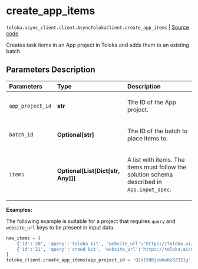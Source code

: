 # create_app_items
`toloka.async_client.client.AsyncTolokaClient.create_app_items` | [Source code](https://github.com/Toloka/toloka-kit/blob/v1.2.0.post1/src/client/__init__.py#L0)

Creates task items in an App project in Toloka and adds them to an existing batch.

## Parameters Description

| Parameters | Type | Description |
| :----------| :----| :-----------|
`app_project_id`|**str**|<p>The ID of the App project.</p>
`batch_id`|**Optional\[str\]**|<p>The ID of the batch to place items to.</p>
`items`|**Optional\[List\[Dict\[str, Any\]\]\]**|<p>A list with items. The items must follow the solution schema described in `App.input_spec`.</p>

**Examples:**

The following example is suitable for a project
that requires `query` and `website_url` keys to be present in input data.

```python
new_items = [
    {'id':'20', 'query':'toloka kit', 'website_url':'https://toloka.ai/docs/toloka-kit'},
    {'id':'21', 'query':'crowd kit', 'website_url':'https://toloka.ai/docs/crowd-kit'}
]
toloka_client.create_app_items(app_project_id = 'Q2d15QBjpwWuDz8Z321g', batch_id = '4Va2BBWKL88S4QyAgVje', items = new_items)
```
